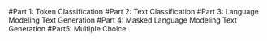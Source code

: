 #Part 1: Token Classification
#Part 2: Text Classification
#Part 3: Language Modeling Text Generation
#Part 4: Masked Language Modeling Text Generation
#Part5: Multiple Choice
